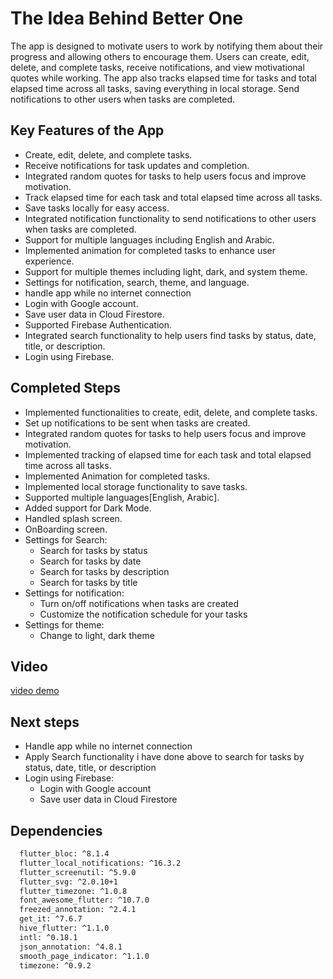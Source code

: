 # The Idea Behind Better One

The app is designed to motivate users to work by notifying them about their progress and allowing others to encourage them.
Users can create, edit, delete, and complete tasks, receive notifications, and view motivational quotes while working.
The app also tracks elapsed time for tasks and total elapsed time across all tasks, saving everything in local storage.
Send notifications to other users when tasks are completed.

## Key Features of the App

* Create, edit, delete, and complete tasks.
* Receive notifications for task updates and completion.
* Integrated random quotes for tasks to help users focus and improve motivation.
* Track elapsed time for each task and total elapsed time across all tasks.
* Save tasks locally for easy access.
* Integrated notification functionality to send notifications to other users when tasks are completed.
* Support for multiple languages including English and Arabic.
* Implemented animation for completed tasks to enhance user experience.
* Support for multiple themes including light, dark, and system theme.
* Settings for notification, search, theme, and language.
* handle app while no internet connection
* Login with Google account.
* Save user data in Cloud Firestore.
* Supported Firebase Authentication.
* Integrated search functionality to help users find tasks by status, date, title, or description.
* Login using Firebase.

## Completed Steps

* Implemented functionalities to create, edit, delete, and complete tasks.
* Set up notifications to be sent when tasks are created.
* Integrated random quotes for tasks to help users focus and improve motivation.
* Implemented tracking of elapsed time for each task and total elapsed time across all tasks.
* Implemented Animation for completed tasks.
* Implemented local storage functionality to save tasks.
* Supported multiple languages[English, Arabic].
* Added support for Dark Mode.
* Handled splash screen.
* OnBoarding screen.
* Settings for Search:
  * Search for tasks by status
  * Search for tasks by date
  * Search for tasks by description
  * Search for tasks by title
* Settings for notification:
  * Turn on/off notifications when tasks are created
  * Customize the notification schedule for your tasks
* Settings for theme:
  * Change to light, dark theme

## Video

[video demo](https://drive.google.com/file/d/1Ultt5Jo3H5440-eYnXFc0jMSwbJlbedy/view?usp=drivesdk)

## Next steps

* Handle app while no internet connection
* Apply Search functionality i have done above to search for tasks by status, date, title, or description
* Login using Firebase:
  * Login with Google account
  * Save user data in Cloud Firestore

## Dependencies

```bash
  flutter_bloc: ^8.1.4
  flutter_local_notifications: ^16.3.2
  flutter_screenutil: ^5.9.0
  flutter_svg: ^2.0.10+1
  flutter_timezone: ^1.0.8
  font_awesome_flutter: ^10.7.0
  freezed_annotation: ^2.4.1
  get_it: ^7.6.7
  hive_flutter: ^1.1.0
  intl: ^0.18.1
  json_annotation: ^4.8.1
  smooth_page_indicator: ^1.1.0
  timezone: ^0.9.2
```

